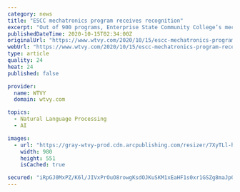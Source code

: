 ```yaml
---
category: news
title: "ESCC mechatronics program receives recognition"
excerpt: "Out of 900 programs, Enterprise State Community College’s mechatronics program has been chosen for their success. “We were awarded September’s NC3 school on the rise and NC3 is a certification body,” said Mechatronics Instructor and Program Manager Aubri Hanson."
publishedDateTime: 2020-10-15T02:34:00Z
originalUrl: "https://www.wtvy.com/2020/10/15/escc-mechatronics-program-receives-recognition/"
webUrl: "https://www.wtvy.com/2020/10/15/escc-mechatronics-program-receives-recognition/"
type: article
quality: 24
heat: 24
published: false

provider:
  name: WTVY
  domain: wtvy.com

topics:
  - Natural Language Processing
  - AI

images:
  - url: "https://gray-wtvy-prod.cdn.arcpublishing.com/resizer/7XyTLl-h0sellbgybfHmGDO_CVg=/980x0/smart/cloudfront-us-east-1.images.arcpublishing.com/gray/3PVV7UXPMFB4NILPTGEAXUPZ4Q.jpg"
    width: 980
    height: 551
    isCached: true

secured: "iRpGJ0MxPZ/K6l/JIVxPrOuO8rowgKsdOJKuSKM1xEaHF1s0xr1GSZg8maJp0iawnWzrvn503E1j1udYKN0elzSeEkB4zdLwwYyoVHw8lixJW4fTGePCnP3krwi8T6i4RFsX6i9VWPJVV8/+l/msGdW191f1YTBcwuLmxfzzWndzWWKwkzF3aohAaQWWQF0A03ais/o1uJHrJHGhHg6SNEthMi/rsRa9FFCfqAuwOKyn7qHGxCx8zknd1q6bBXaj1cG5fhbUuCDXLwLBa1sjfn7Vn2G0OnTjQQldDRwBPLhwy2fkx7M8+3N+FegCCnWqTCS/2yWgXC4S2Z44urRWQDcOVBMHZlQZRHt3DNVKmp4=;jFk14Sj+8jYiWoiGpvBnFQ=="
---
```


